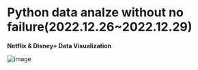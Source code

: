 # Python data analze without no failure(2022.12.26~2022.12.29)
**Netflix & Disney+ Data Visualization**

![image](https://user-images.githubusercontent.com/115607856/209751014-36e77acc-cd1b-4d15-ab50-f67b3469ca53.png)







